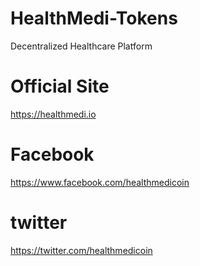 # HealthMedi-Tokens
Decentralized Healthcare Platform

# Official Site
https://healthmedi.io

# Facebook
https://www.facebook.com/healthmedicoin

# twitter
https://twitter.com/healthmedicoin

